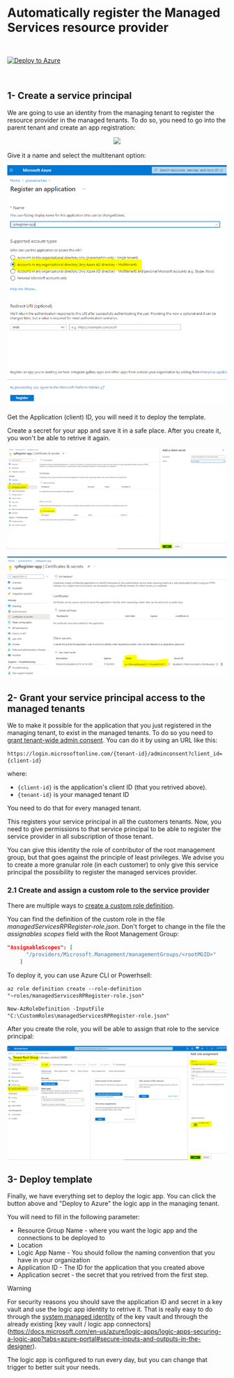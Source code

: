 # Automatically register the Managed Services resource provider

<br/>

[![Deploy to Azure](https://aka.ms/deploytoazurebutton)](https://portal.azure.com/#create/Microsoft.Template/uri/https%3A%2F%2Fraw.githubusercontent.com%2Fjoanabmartins%2FAzure-Lighthouse-samples%2Fmaster%2Ftemplates%2Fregister-managed-services-rp%2Fazuredeploy.json)

 <br/>

## 1- Create a service principal
We are going to use an identity from the managing tenant to register the resource provider in the managed tenants. To do so, you need to go into the parent tenant and create an app registration:

 <p align="center">
  <img src="./media/aaad-appreg.PNG" >
</p>

Give it a name and select the multitenant option:

 <p align="center">
  <img src="./media/appreg-multitenant.PNG" >
</p>

Get the Application (client) ID, you will need it to deploy the template.

Create a secret for your app and save it in a safe place. After you create it, you won't be able to retrive it again. 

 <p align="left">
  <img src="./media/app-secret.PNG" >
</p>

<p align="left">
  <img src="./media/app-secret2.PNG" >
</p>

## 2- Grant your service principal access to the managed tenants

We to make it possible for the application that you just registered in the managing tenant, to exist in the managed tenants. To do so you need to [grant tenant-wide admin consent](https://docs.microsoft.com/en-us/azure/active-directory/manage-apps/grant-admin-consent#construct-the-url-for-granting-tenant-wide-admin-consent). You can do it by using an URL like this:
```http
https://login.microsoftonline.com/{tenant-id}/adminconsent?client_id={client-id}
```

where:

* `{client-id}` is the application's client ID (that you retrived above).
* `{tenant-id}` is your managed tenant ID 

You need to do that for every managed tenant.

This registers your service principal in all the customers tenants. Now, you need to give permissions to that service principal to be able to register the service provider in all subscription of those tenant. 

You can give this identity the role of contributor of the root management group, but that goes against the principle of least privileges. We advise you to create a more granular role (in each customer) to only give this service principal the possibility to register the managed services provider. 

### 2.1 Create and assign a custom role to the service provider
There are multiple ways to [create a custom role definition](https://docs.microsoft.com/en-us/azure/role-based-access-control/custom-roles).

You can find the definition of the custom role in the file *managedServicesRPRegister-role.json*. Don't forget to change in the file the *assignables scopes* field with the Root Management Group:
```json
"AssignableScopes": [
      "/providers/Microsoft.Management/managementGroups/<rootMGID>"
    ]
```     
To deploy it, you can use Azure CLI or Powerhsell:
```azurecli
az role definition create --role-definition "~roles/managedServicesRPRegister-role.json"
``` 
```azurepowershell
New-AzRoleDefinition -InputFile "C:\CustomRoles\managedServicesRPRegister-role.json"
```

After you create the role, you will be able to assign that role to the service principal:

<p align="left">
  <img src="./media/roleassignment.PNG" >
</p>

## 3- Deploy template
Finally, we have everything set to deploy the logic app. You can click the button above and "Deploy to Azure" the logic app in the managing tenant.

You will need to fill in the following parameter:
* Resource Group Name - where you want the logic app and the connections to be deployed to
* Location
* Logic App Name - You should follow the naming convention that you have in your organization
* Application ID - The ID for the application that you created above
* Application secret - the secret that you retrived from the first step. 

> [!WARNING]
> For security reasons you should save the application ID and secret in a key vault and use the logic app identity to retrive it. That is really easy to do through the [system managed identity](https://docs.microsoft.com/en-us/azure/logic-apps/create-managed-service-identity) of the key vault and through the already existing [key vault / logic app connectors] (https://docs.microsoft.com/en-us/azure/logic-apps/logic-apps-securing-a-logic-app?tabs=azure-portal#secure-inputs-and-outputs-in-the-designer).

The logic app is configured to run every day, but you can change that trigger to better suit your needs.

